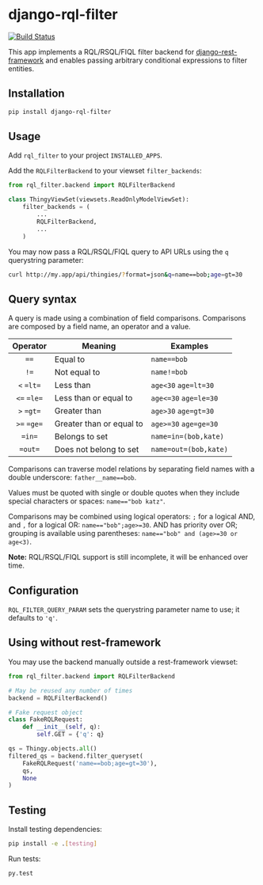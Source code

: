 # django-rql-filter

[![Build Status](https://travis-ci.org/njoyard/django-rql-filter.svg?branch=master)](https://travis-ci.org/njoyard/django-rql-filter)

This app implements a RQL/RSQL/FIQL filter backend for
[django-rest-framework](http://www.django-rest-framework.org) and enables
passing arbitrary conditional expressions to filter entities.

## Installation

```sh
pip install django-rql-filter
```

## Usage

Add `rql_filter` to your project `INSTALLED_APPS`.

Add the `RQLFilterBackend` to your viewset `filter_backends`:

```python
from rql_filter.backend import RQLFilterBackend

class ThingyViewSet(viewsets.ReadOnlyModelViewSet):
    filter_backends = (
        ...
        RQLFilterBackend,
        ...
    )
```

You may now pass a RQL/RSQL/FIQL query to API URLs using the `q` querystring
parameter:

```sh
curl http://my.app/api/thingies/?format=json&q=name==bob;age=gt=30
```

## Query syntax

A query is made using a combination of field comparisons.  Comparisons are
composed by a field name, an operator and a value.

| Operator    | Meaning                  | Examples               |
|:-----------:|--------------------------|------------------------|
| `==`        | Equal to                 | `name==bob`            |
| `!=`        | Not equal to             | `name!=bob`            |
| `<` `=lt=`  | Less than                | `age<30`  `age=lt=30`  |
| `<=` `=le=` | Less than or equal to    | `age<=30`  `age=le=30` |
| `>` `=gt=`  | Greater than             | `age>30`  `age=gt=30`  |
| `>=` `=ge=` | Greater than or equal to | `age>=30`  `age=ge=30` |
| `=in=`      | Belongs to set           | `name=in=(bob,kate)`   |
| `=out=`     | Does not belong to set   | `name=out=(bob,kate)`  |

Comparisons can traverse model relations by separating field names with a double
underscore: `father__name==bob`.

Values must be quoted with single or double quotes when they include special
characters or spaces: `name=="bob katz"`.

Comparisons may be combined using logical operators:  `;` for a logical AND, and
`,` for a logical OR: `name=="bob";age>=30`.  AND has priority over OR; grouping
 is available using parentheses: `name=="bob" and (age>=30 or age<3)`.

**Note:** RQL/RSQL/FIQL support is still incomplete, it will be enhanced over
time.

## Configuration

`RQL_FILTER_QUERY_PARAM` sets the querystring parameter name to use; it defaults
to `'q'`.

## Using without rest-framework

You may use the backend manually outside a rest-framework viewset:

```python
from rql_filter.backend import RQLFilterBackend

# May be reused any number of times
backend = RQLFilterBackend()

# Fake request object
class FakeRQLRequest:
    def __init__(self, q):
        self.GET = {'q': q}

qs = Thingy.objects.all()
filtered_qs = backend.filter_queryset(
    FakeRQLRequest('name==bob;age=gt=30'),
    qs,
    None
)
```

## Testing

Install testing dependencies:

```sh
pip install -e .[testing]
```

Run tests:

```sh
py.test
```
